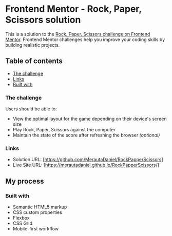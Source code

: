 # Frontend Mentor - Rock, Paper, Scissors solution

This is a solution to the [Rock, Paper, Scissors challenge on Frontend Mentor](https://www.frontendmentor.io/challenges/rock-paper-scissors-game-pTgwgvgH). Frontend Mentor challenges help you improve your coding skills by building realistic projects.

## Table of contents

- [The challenge](#the-challenge)
- [Links](#links)
- [Built with](#built-with)

### The challenge

Users should be able to:

- View the optimal layout for the game depending on their device's screen size
- Play Rock, Paper, Scissors against the computer
- Maintain the state of the score after refreshing the browser _(optional)_

### Links

- Solution URL: [https://github.com/MerautaDaniel/RockPapperScissors]
- Live Site URL: [https://merautadaniel.github.io/RockPapperScissors/]

## My process

### Built with

- Semantic HTML5 markup
- CSS custom properties
- Flexbox
- CSS Grid
- Mobile-first workflow

